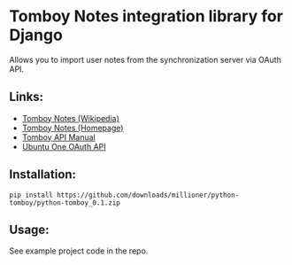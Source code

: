 # Tomboy Notes integration library for Django #

Allows you to import user notes from the synchronization server via OAuth API.

## Links:

*    [Tomboy Notes (Wikipedia)](http://projects.gnome.org/tomboy/ "Tomboy Notes")
*    [Tomboy Notes (Homepage)](http://en.wikipedia.org/wiki/Tomboy_\(software\) "Tomboy Notes")
*    [Tomboy API Manual](https://live.gnome.org/Tomboy/Synchronization/REST "Tomboy API")
*    [Ubuntu One OAuth API](https://one.ubuntu.com/developer/account_admin/auth/index "Ubuntu One API")

## Installation:

    pip install https://github.com/downloads/millioner/python-tomboy/python-tomboy_0.1.zip

## Usage:

See example project code in the repo.